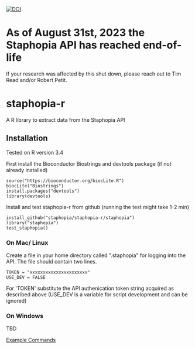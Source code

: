 [![DOI](https://zenodo.org/badge/59863793.svg)](https://zenodo.org/badge/latestdoi/59863793)

# As of August 31st, 2023 the Staphopia API has reached end-of-life

If your research was affected by this shut down, please reach out to Tim Read and/or Robert Petit.


# staphopia-r
A R library to extract data from the Staphopia API

## Installation

Tested on R version 3.4

First install the Bioconductor Biostrings and devtools package (if not already installed)

  ```
  source("https://bioconductor.org/biocLite.R")
  biocLite("Biostrings")
  install.packages("devtools")
  library(devtools)
  ```
  
Install and test staphopia-r from github (running the test might take 1-2 min)
 
  ```
  install_github("staphopia/staphopia-r/staphopia")
  library("staphopia")
  test_staphopia()
  ```

### On Mac/ Linux

Create a file in your home directory called ".staphopia" for logging into the API.  The file should contain two lines.

```
TOKEN = "xxxxxxxxxxxxxxxxxxxxxx"
USE_DEV = FALSE
```

For 'TOKEN' substitute the API authenication token string acquired as described above (USE_DEV is a variable for script development and can be ignored)

### On Windows

TBD

[Example Commands](./staphopiaR_tutorial.Rmd)
